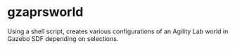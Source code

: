 # gzaprsworld
Using a shell script, creates various configurations of an Agility Lab world in Gazebo  SDF depending on selections.
